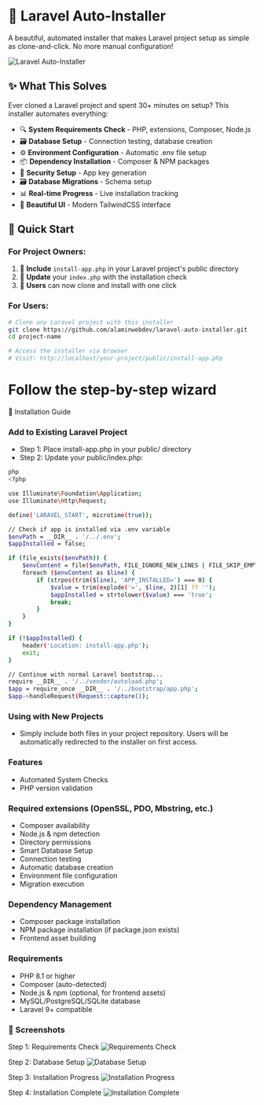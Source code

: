# 🚀 Laravel Auto-Installer

A beautiful, automated installer that makes Laravel project setup as simple as clone-and-click. No more manual configuration!

![Laravel Auto-Installer](screenshots/process.png)

## ✨ What This Solves

Ever cloned a Laravel project and spent 30+ minutes on setup? This installer automates everything:

- 🔍 **System Requirements Check** - PHP, extensions, Composer, Node.js
- 🗃️ **Database Setup** - Connection testing, database creation
- ⚙️ **Environment Configuration** - Automatic .env file setup  
- 📦 **Dependency Installation** - Composer & NPM packages
- 🔑 **Security Setup** - App key generation
- 🗃️ **Database Migrations** - Schema setup
- 📊 **Real-time Progress** - Live installation tracking
- 🎨 **Beautiful UI** - Modern TailwindCSS interface

## 🚀 Quick Start

### For Project Owners:
1. 📁 **Include** `install-app.php` in your Laravel project's public directory
2. 🔧 **Update** your `index.php` with the installation check
3. 👥 **Users** can now clone and install with one click

### For Users:
```bash
# Clone any Laravel project with this installer
git clone https://github.com/alaminwebdev/laravel-auto-installer.git
cd project-name

# Access the installer via browser
# Visit: http://localhost/your-project/public/install-app.php
```

# Follow the step-by-step wizard
📁 Installation Guide

### Add to Existing Laravel Project
- Step 1: Place install-app.php in your public/ directory
- Step 2: Update your public/index.php:
```bash
php
<?php

use Illuminate\Foundation\Application;
use Illuminate\Http\Request;

define('LARAVEL_START', microtime(true));

// Check if app is installed via .env variable
$envPath = __DIR__ . '/../.env';
$appInstalled = false;

if (file_exists($envPath)) {
    $envContent = file($envPath, FILE_IGNORE_NEW_LINES | FILE_SKIP_EMPTY_LINES);
    foreach ($envContent as $line) {
        if (strpos(trim($line), 'APP_INSTALLED=') === 0) {
            $value = trim(explode('=', $line, 2)[1] ?? '');
            $appInstalled = strtolower($value) === 'true';
            break;
        }
    }
}

if (!$appInstalled) {
    header('Location: install-app.php');
    exit;
}

// Continue with normal Laravel bootstrap...
require __DIR__ . '/../vendor/autoload.php';
$app = require_once __DIR__ . '/../bootstrap/app.php';
$app->handleRequest(Request::capture());
```
### Using with New Projects
- Simply include both files in your project repository. Users will be automatically redirected to the installer on first access.

###  Features
- Automated System Checks
- PHP version validation

### Required extensions (OpenSSL, PDO, Mbstring, etc.)

- Composer availability
- Node.js & npm detection
- Directory permissions
- Smart Database Setup
- Connection testing
- Automatic database creation
- Environment file configuration
- Migration execution

### Dependency Management
- Composer package installation
- NPM package installation (if package.json exists)
- Frontend asset building

###  Requirements
- PHP 8.1 or higher
- Composer (auto-detected)
- Node.js & npm (optional, for frontend assets)
- MySQL/PostgreSQL/SQLite database
- Laravel 9+ compatible


### 📸 Screenshots
Step 1: Requirements Check
![Requirements Check](screenshots/step_1.png)

Step 2: Database Setup
![Database Setup](screenshots/step_2.png)

Step 3: Installation Progress
![Installation Progress](screenshots/process.png)

Step 4: Installation Complete
![Installation Complete](screenshots/step_4.png)

